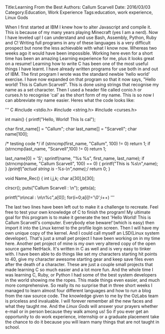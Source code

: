 Title:Learning From the Best
Authors: Callum Scarvell
Date: 2016/03/03
Category:Education, Work Experience
Tags:education, work experience, Linux Gods 

When I first started at IBM I knew how to alter Javascript and compile it. This is because of my many years playing Minecraft (yes I am a nerd). Now I have leveled up! I can understand and use Bash, Assembly, Python, Ruby and C! Writing full programs in any of these languages is a very difficult prospect but none the less achievable with what I know now. Whereas two weeks ago it would have been impossible. Working here even for a short time has been an amazing Learning experience for me, plus it looks great on a resume! Learning how to write C has been one of the most useful things I have learnt. I have already written programs for use both in and out of IBM. The first program I wrote was the standard newbie 'hello world' exercise. I have now expanded on that program so that it now says, "Hello world! This is Callum Scarvell". This is done using strings that recognise my name as a set character. Then I used a header file called conio.h or curses.h to recognise 'cal' as the short form of my name. This is so now I can abbreviate my name easier. Heres what the code looks like:

''' C
#include <stdio.h>
#include <string.h>
#include <curses.h>

int main() {
  printf("Hello, World! This Is cal");

char first_name[] = "Callum";
  char last_name[] = "Scarvell";
  char name[100];

  /* testing code */
  if (strncmp(first_name, "Callum", 100) != 0) return 1;
  if (strncmp(last_name, "Scarvell",100) != 0) return 1;
  
  last_name[0] = 'S';
  sprintf(name, "%s %s", first_name, last_name);
  if (strncmp(name, "Callum Scarvell", 100) == 0) {
      printf("This is %s\n",name);
  }
/*printf("actual string is -%s-\n",name);*/
  return 0;
}

void Name_Rec()
{
 int i,j,k;
 char a[30],b[30];

 clrscr();
 puts("Callum Scarvell : \n");
 gets(a);

 printf("\n\ncal : \n\n%c",a[0]);
 for(i=0;a[i]!='\0';i++)
'''

The last two lines have been left out to make it a challenge to recreate. Feel free to test your own knowledge of C to finish the program! My ultimate goal for this program is to make it generate the text 'Hello World! This is Callum Scarvell's computer. Everybody else beware!'(which is easy) then import it into the Linux kernel to the profile login screen. Then I will have my own unique copy of the kernel. And I could call myself an LSD(Linux system developer). That's just a small pet project I have been working on in my time here. Another pet project of mine is my own very altered copy of the open source game NetHack. It's written in C as well and is very easy to tinker with. I have been able to do things like set my characters starting hit points to 40, give my character awesome starting gear and keep save files even after the death of a character. These are just a couple small projects that made learning C so much easier and a lot more fun. And the whole time I was learning C, Ruby, or Python I had some of the best system developers in the world showing me the ropes. This made things even easier, and much more comprehensive. So really its no surprise that in three short weeks I managed to learn almost four different languages and how to run a blog from the raw source code. The knowledge given to me by the OzLabs team is priceless and invaluable. I will forever remember all the new faces and what they taught me. And the _Linux Gods_ will answer your prayers whether e-mail or in person because they walk among us! So if you ever get an opportunity to do work experience, internship or a graduate placement take the chance to do it because you will learn many things that are not taught in school.   
